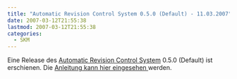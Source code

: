 ```yaml
---
title: "Automatic Revision Control System 0.5.0 (Default) - 11.03.2007"
date: 2007-03-12T21:55:38
lastmod: 2007-03-12T21:55:38
categories:
  - SKM
---
```

Eine Release des <a href="http://freshmeat.net/redir/arcs/66512/url_homepage/arcs.unixtreaty.com" title="ARCS">Automatic Revision Control System</a> 0.5.0 (Default) ist erschienen. Die <a href="http://arcs.unixtreaty.com/arcs-manual.1.html"  title="Anleitung">Anleitung kann hier eingesehen </a> werden.
